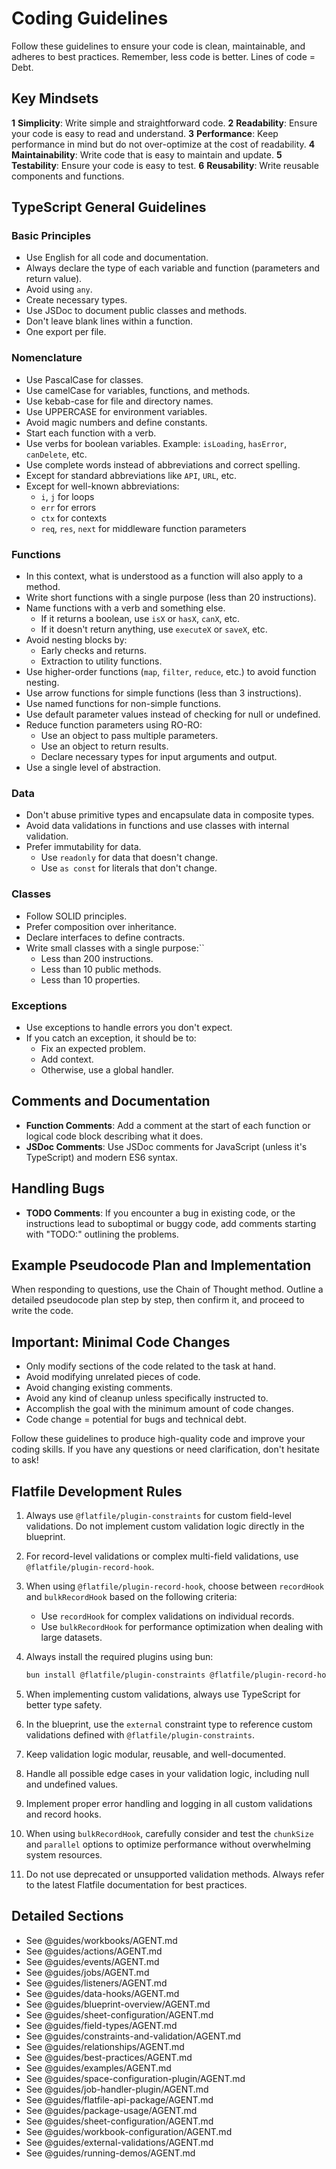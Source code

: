 # Coding Guidelines

Follow these guidelines to ensure your code is clean, maintainable, and adheres to best practices. Remember, less code is better. Lines of code = Debt.

## Key Mindsets

**1** **Simplicity**: Write simple and straightforward code.
**2** **Readability**: Ensure your code is easy to read and understand.
**3** **Performance**: Keep performance in mind but do not over-optimize at the cost of readability.
**4** **Maintainability**: Write code that is easy to maintain and update.
**5** **Testability**: Ensure your code is easy to test.
**6** **Reusability**: Write reusable components and functions.

## TypeScript General Guidelines

### Basic Principles

- Use English for all code and documentation.
- Always declare the type of each variable and function (parameters and return value).
- Avoid using `any`.
- Create necessary types.
- Use JSDoc to document public classes and methods.
- Don't leave blank lines within a function.
- One export per file.

### Nomenclature

- Use PascalCase for classes.
- Use camelCase for variables, functions, and methods.
- Use kebab-case for file and directory names.
- Use UPPERCASE for environment variables.
- Avoid magic numbers and define constants.
- Start each function with a verb.
- Use verbs for boolean variables. Example: `isLoading`, `hasError`, `canDelete`, etc.
- Use complete words instead of abbreviations and correct spelling.
- Except for standard abbreviations like `API`, `URL`, etc.
- Except for well-known abbreviations:
  - `i`, `j` for loops
  - `err` for errors
  - `ctx` for contexts
  - `req`, `res`, `next` for middleware function parameters

### Functions

- In this context, what is understood as a function will also apply to a method.
- Write short functions with a single purpose (less than 20 instructions).
- Name functions with a verb and something else.
  - If it returns a boolean, use `isX` or `hasX`, `canX`, etc.
  - If it doesn't return anything, use `executeX` or `saveX`, etc.
- Avoid nesting blocks by:
  - Early checks and returns.
  - Extraction to utility functions.
- Use higher-order functions (`map`, `filter`, `reduce`, etc.) to avoid function nesting.
- Use arrow functions for simple functions (less than 3 instructions).
- Use named functions for non-simple functions.
- Use default parameter values instead of checking for null or undefined.
- Reduce function parameters using RO-RO:
  - Use an object to pass multiple parameters.
  - Use an object to return results.
  - Declare necessary types for input arguments and output.
- Use a single level of abstraction.

### Data

- Don't abuse primitive types and encapsulate data in composite types.
- Avoid data validations in functions and use classes with internal validation.
- Prefer immutability for data.
  - Use `readonly` for data that doesn't change.
  - Use `as const` for literals that don't change.

### Classes

- Follow SOLID principles.
- Prefer composition over inheritance.
- Declare interfaces to define contracts.
- Write small classes with a single purpose:``
  - Less than 200 instructions.
  - Less than 10 public methods.
  - Less than 10 properties.

### Exceptions

- Use exceptions to handle errors you don't expect.
- If you catch an exception, it should be to:
  - Fix an expected problem.
  - Add context.
  - Otherwise, use a global handler.

## Comments and Documentation

- **Function Comments**: Add a comment at the start of each function or logical code block describing what it does.
- **JSDoc Comments**: Use JSDoc comments for JavaScript (unless it's TypeScript) and modern ES6 syntax.

## Handling Bugs

- **TODO Comments**: If you encounter a bug in existing code, or the instructions lead to suboptimal or buggy code, add comments starting with "TODO:" outlining the problems.

## Example Pseudocode Plan and Implementation

When responding to questions, use the Chain of Thought method. Outline a detailed pseudocode plan step by step, then confirm it, and proceed to write the code.

## Important: Minimal Code Changes

- Only modify sections of the code related to the task at hand.
- Avoid modifying unrelated pieces of code.
- Avoid changing existing comments.
- Avoid any kind of cleanup unless specifically instructed to.
- Accomplish the goal with the minimum amount of code changes.
- Code change = potential for bugs and technical debt.

Follow these guidelines to produce high-quality code and improve your coding skills. If you have any questions or need clarification, don't hesitate to ask!

## Flatfile Development Rules

1. Always use `@flatfile/plugin-constraints` for custom field-level validations. Do not implement custom validation logic directly in the blueprint.

2. For record-level validations or complex multi-field validations, use `@flatfile/plugin-record-hook`.

3. When using `@flatfile/plugin-record-hook`, choose between `recordHook` and `bulkRecordHook` based on the following criteria:
   - Use `recordHook` for complex validations on individual records.
   - Use `bulkRecordHook` for performance optimization when dealing with large datasets.

4. Always install the required plugins using bun:
   ```bash
   bun install @flatfile/plugin-constraints @flatfile/plugin-record-hook
   ```

5. When implementing custom validations, always use TypeScript for better type safety.

6. In the blueprint, use the `external` constraint type to reference custom validations defined with `@flatfile/plugin-constraints`.

7. Keep validation logic modular, reusable, and well-documented.

8. Handle all possible edge cases in your validation logic, including null and undefined values.

9. Implement proper error handling and logging in all custom validations and record hooks.

10. When using `bulkRecordHook`, carefully consider and test the `chunkSize` and `parallel` options to optimize performance without overwhelming system resources.

11. Do not use deprecated or unsupported validation methods. Always refer to the latest Flatfile documentation for best practices.

## Detailed Sections

- See @guides/workbooks/AGENT.md
- See @guides/actions/AGENT.md
- See @guides/events/AGENT.md
- See @guides/jobs/AGENT.md
- See @guides/listeners/AGENT.md
- See @guides/data-hooks/AGENT.md
- See @guides/blueprint-overview/AGENT.md
- See @guides/sheet-configuration/AGENT.md
- See @guides/field-types/AGENT.md
- See @guides/constraints-and-validation/AGENT.md
- See @guides/relationships/AGENT.md
- See @guides/best-practices/AGENT.md
- See @guides/examples/AGENT.md
- See @guides/space-configuration-plugin/AGENT.md
- See @guides/job-handler-plugin/AGENT.md
- See @guides/flatfile-api-package/AGENT.md
- See @guides/package-usage/AGENT.md
- See @guides/sheet-configuration/AGENT.md
- See @guides/workbook-configuration/AGENT.md
- See @guides/external-validations/AGENT.md
- See @guides/running-demos/AGENT.md
